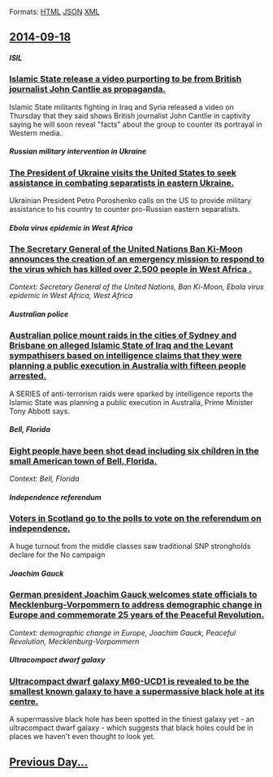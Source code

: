 
Formats: [HTML](2014/09/18/index.html)  [JSON](2014/09/18/index.json)  [XML](2014/09/18/index.xml)  

## [2014-09-18](/news/2014/09/18/index.md)

##### ISIL
### [Islamic State release a video purporting to be from British journalist John Cantlie as propaganda. ](/news/2014/09/18/islamic-state-release-a-video-purporting-to-be-from-british-journalist-john-cantlie-as-propaganda.md)
Islamic State militants fighting in Iraq and Syria released a video on Thursday that they said shows British journalist John Cantlie in captivity saying he will soon reveal &quot;facts&quot; about the group to counter its portrayal in Western media.

##### Russian military intervention in Ukraine
### [The President of Ukraine visits the United States to seek assistance in combating separatists in eastern Ukraine. ](/news/2014/09/18/the-president-of-ukraine-visits-the-united-states-to-seek-assistance-in-combating-separatists-in-eastern-ukraine.md)
Ukrainian President Petro Poroshenko calls on the US to provide military assistance to his country to counter pro-Russian eastern separatists.

##### Ebola virus epidemic in West Africa
### [The Secretary General of the United Nations Ban Ki-Moon announces the creation of an emergency mission to respond to the virus which has killed over 2,500 people in West Africa . ](/news/2014/09/18/the-secretary-general-of-the-united-nations-ban-ki-moon-announces-the-creation-of-an-emergency-mission-to-respond-to-the-virus-which-has-kil.md)
_Context: Secretary General of the United Nations, Ban Ki-Moon, Ebola virus epidemic in West Africa, West Africa_

##### Australian police
### [Australian police mount raids in the cities of Sydney and Brisbane on alleged Islamic State of Iraq and the Levant sympathisers based on intelligence claims that they were planning a public execution in Australia with fifteen people arrested. ](/news/2014/09/18/australian-police-mount-raids-in-the-cities-of-sydney-and-brisbane-on-alleged-islamic-state-of-iraq-and-the-levant-sympathisers-based-on-int.md)
A SERIES of anti-terrorism raids were sparked by intelligence reports the Islamic State was planning a public execution in Australia, Prime Minister Tony Abbott says.

##### Bell, Florida
### [Eight people have been shot dead including six children in the small American town of Bell, Florida. ](/news/2014/09/18/eight-people-have-been-shot-dead-including-six-children-in-the-small-american-town-of-bell-florida.md)
_Context: Bell, Florida_

##### Independence referendum
### [Voters in Scotland go to the polls to vote on the referendum on independence. ](/news/2014/09/18/voters-in-scotland-go-to-the-polls-to-vote-on-the-referendum-on-independence.md)
A huge turnout from the middle classes saw traditional SNP strongholds declare for the No campaign

##### Joachim Gauck
### [German president Joachim Gauck welcomes state officials to Mecklenburg-Vorpommern to address demographic change in Europe and commemorate 25 years of the Peaceful Revolution. ](/news/2014/09/18/german-president-joachim-gauck-welcomes-state-officials-to-mecklenburg-vorpommern-to-address-demographic-change-in-europe-and-commemorate-25.md)
_Context: demographic change in Europe, Joachim Gauck, Peaceful Revolution, Mecklenburg-Vorpommern_

##### Ultracompact dwarf galaxy
### [Ultracompact dwarf galaxy M60-UCD1 is revealed to be the smallest known galaxy to have a supermassive black hole at its centre. ](/news/2014/09/18/ultracompact-dwarf-galaxy-m60-ucd1-is-revealed-to-be-the-smallest-known-galaxy-to-have-a-supermassive-black-hole-at-its-centre.md)
A supermassive black hole has been spotted in the tiniest galaxy yet - an ultracompact dwarf galaxy - which suggests that black holes could be in places we haven&#039;t even thought to look yet.

## [Previous Day...](/news/2014/09/17/index.md)

